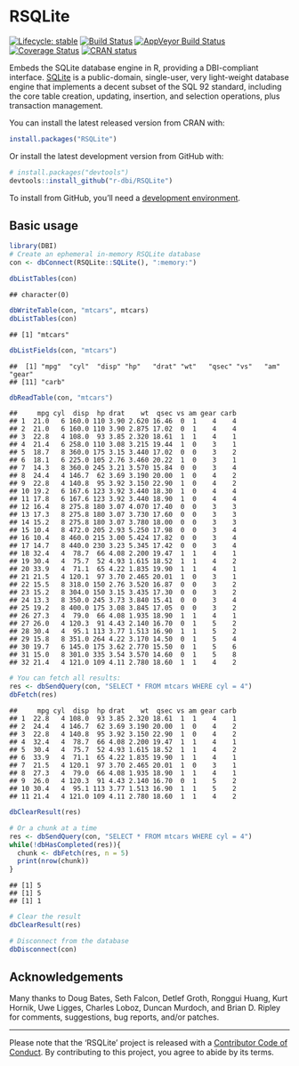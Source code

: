 
<!-- README.md is generated from README.Rmd. Please edit that file -->

# RSQLite

<!-- badges: start -->

[![Lifecycle:
stable](https://img.shields.io/badge/lifecycle-stable-brightgreen.svg)](https://www.tidyverse.org/lifecycle/#stable)
[![Build
Status](https://travis-ci.org/r-dbi/RSQLite.png?branch=master)](https://travis-ci.org/r-dbi/RSQLite)
[![AppVeyor Build
Status](https://ci.appveyor.com/api/projects/status/github/r-dbi/RSQLite?branch=master&svg=true)](https://ci.appveyor.com/project/r-dbi/RSQLite)
[![Coverage
Status](https://codecov.io/gh/r-dbi/RSQLite/branch/master/graph/badge.svg)](https://codecov.io/github/r-dbi/RSQLite?branch=master)
[![CRAN
status](https://www.r-pkg.org/badges/version/RSQLite)](https://cran.r-project.org/package=RSQLite)
<!-- badges: end -->

Embeds the SQLite database engine in R, providing a DBI-compliant
interface. [SQLite](https://www.sqlite.org/) is a public-domain,
single-user, very light-weight database engine that implements a decent
subset of the SQL 92 standard, including the core table creation,
updating, insertion, and selection operations, plus transaction
management.

You can install the latest released version from CRAN with:

``` r
install.packages("RSQLite")
```

Or install the latest development version from GitHub with:

``` r
# install.packages("devtools")
devtools::install_github("r-dbi/RSQLite")
```

To install from GitHub, you’ll need a [development
environment](https://www.rstudio.com/ide/docs/packages/prerequisites).

## Basic usage

``` r
library(DBI)
# Create an ephemeral in-memory RSQLite database
con <- dbConnect(RSQLite::SQLite(), ":memory:")

dbListTables(con)
```

    ## character(0)

``` r
dbWriteTable(con, "mtcars", mtcars)
dbListTables(con)
```

    ## [1] "mtcars"

``` r
dbListFields(con, "mtcars")
```

    ##  [1] "mpg"  "cyl"  "disp" "hp"   "drat" "wt"   "qsec" "vs"   "am"   "gear"
    ## [11] "carb"

``` r
dbReadTable(con, "mtcars")
```

    ##     mpg cyl  disp  hp drat    wt  qsec vs am gear carb
    ## 1  21.0   6 160.0 110 3.90 2.620 16.46  0  1    4    4
    ## 2  21.0   6 160.0 110 3.90 2.875 17.02  0  1    4    4
    ## 3  22.8   4 108.0  93 3.85 2.320 18.61  1  1    4    1
    ## 4  21.4   6 258.0 110 3.08 3.215 19.44  1  0    3    1
    ## 5  18.7   8 360.0 175 3.15 3.440 17.02  0  0    3    2
    ## 6  18.1   6 225.0 105 2.76 3.460 20.22  1  0    3    1
    ## 7  14.3   8 360.0 245 3.21 3.570 15.84  0  0    3    4
    ## 8  24.4   4 146.7  62 3.69 3.190 20.00  1  0    4    2
    ## 9  22.8   4 140.8  95 3.92 3.150 22.90  1  0    4    2
    ## 10 19.2   6 167.6 123 3.92 3.440 18.30  1  0    4    4
    ## 11 17.8   6 167.6 123 3.92 3.440 18.90  1  0    4    4
    ## 12 16.4   8 275.8 180 3.07 4.070 17.40  0  0    3    3
    ## 13 17.3   8 275.8 180 3.07 3.730 17.60  0  0    3    3
    ## 14 15.2   8 275.8 180 3.07 3.780 18.00  0  0    3    3
    ## 15 10.4   8 472.0 205 2.93 5.250 17.98  0  0    3    4
    ## 16 10.4   8 460.0 215 3.00 5.424 17.82  0  0    3    4
    ## 17 14.7   8 440.0 230 3.23 5.345 17.42  0  0    3    4
    ## 18 32.4   4  78.7  66 4.08 2.200 19.47  1  1    4    1
    ## 19 30.4   4  75.7  52 4.93 1.615 18.52  1  1    4    2
    ## 20 33.9   4  71.1  65 4.22 1.835 19.90  1  1    4    1
    ## 21 21.5   4 120.1  97 3.70 2.465 20.01  1  0    3    1
    ## 22 15.5   8 318.0 150 2.76 3.520 16.87  0  0    3    2
    ## 23 15.2   8 304.0 150 3.15 3.435 17.30  0  0    3    2
    ## 24 13.3   8 350.0 245 3.73 3.840 15.41  0  0    3    4
    ## 25 19.2   8 400.0 175 3.08 3.845 17.05  0  0    3    2
    ## 26 27.3   4  79.0  66 4.08 1.935 18.90  1  1    4    1
    ## 27 26.0   4 120.3  91 4.43 2.140 16.70  0  1    5    2
    ## 28 30.4   4  95.1 113 3.77 1.513 16.90  1  1    5    2
    ## 29 15.8   8 351.0 264 4.22 3.170 14.50  0  1    5    4
    ## 30 19.7   6 145.0 175 3.62 2.770 15.50  0  1    5    6
    ## 31 15.0   8 301.0 335 3.54 3.570 14.60  0  1    5    8
    ## 32 21.4   4 121.0 109 4.11 2.780 18.60  1  1    4    2

``` r
# You can fetch all results:
res <- dbSendQuery(con, "SELECT * FROM mtcars WHERE cyl = 4")
dbFetch(res)
```

    ##     mpg cyl  disp  hp drat    wt  qsec vs am gear carb
    ## 1  22.8   4 108.0  93 3.85 2.320 18.61  1  1    4    1
    ## 2  24.4   4 146.7  62 3.69 3.190 20.00  1  0    4    2
    ## 3  22.8   4 140.8  95 3.92 3.150 22.90  1  0    4    2
    ## 4  32.4   4  78.7  66 4.08 2.200 19.47  1  1    4    1
    ## 5  30.4   4  75.7  52 4.93 1.615 18.52  1  1    4    2
    ## 6  33.9   4  71.1  65 4.22 1.835 19.90  1  1    4    1
    ## 7  21.5   4 120.1  97 3.70 2.465 20.01  1  0    3    1
    ## 8  27.3   4  79.0  66 4.08 1.935 18.90  1  1    4    1
    ## 9  26.0   4 120.3  91 4.43 2.140 16.70  0  1    5    2
    ## 10 30.4   4  95.1 113 3.77 1.513 16.90  1  1    5    2
    ## 11 21.4   4 121.0 109 4.11 2.780 18.60  1  1    4    2

``` r
dbClearResult(res)

# Or a chunk at a time
res <- dbSendQuery(con, "SELECT * FROM mtcars WHERE cyl = 4")
while(!dbHasCompleted(res)){
  chunk <- dbFetch(res, n = 5)
  print(nrow(chunk))
}
```

    ## [1] 5
    ## [1] 5
    ## [1] 1

``` r
# Clear the result
dbClearResult(res)

# Disconnect from the database
dbDisconnect(con)
```

## Acknowledgements

Many thanks to Doug Bates, Seth Falcon, Detlef Groth, Ronggui Huang,
Kurt Hornik, Uwe Ligges, Charles Loboz, Duncan Murdoch, and Brian D.
Ripley for comments, suggestions, bug reports, and/or patches.

---

Please note that the ‘RSQLite’ project is released with a [Contributor
Code of Conduct](CODE_OF_CONDUCT.md). By contributing to this project,
you agree to abide by its terms.
